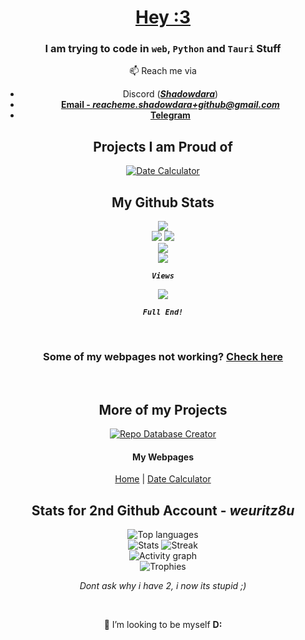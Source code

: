 <!-- Sorry for writing this in HTML! -->

<!-- written by Shadowdara -->
<!-- https://github.com/shadowdara/shadowdara -->

<div align="center">

<h1><a href="https://tenor.com/view/girlkisser-gif-954928936650434423">Hey :3<a></h1>

<h3>I am trying to code in <code>web</code>, <code>Python</code> and <code>Tauri</code> Stuff</h3>

<p>📫 Reach me via</p>
<ul>
  <li>Discord (<b><i><a href="https://discord.gg/9Jh8B8pkJa">Shadowdara</a></i></b>)</li>
  <li><b><a href="mailto:reacheme.shadowdara+github@gmail.com">Email - <i>reacheme.shadowdara+github@gmail.com</i></a></b></li>
  <li><b><a href="https://t.me/shadowdara">Telegram</a></b></li>
</ul> 

<h2>Projects I am Proud of</h2>

<!-- Date Calculator --> <a href="https://github.com/weuritz8u/date-calculator"><img src="https://github-readme-stats.vercel.app/api/pin/?username=shadowdara&theme=midnight-purple&repo=date-calculator" alt="Date Calculator"></a>

<h2>My Github Stats</h2>

<img src="https://github-readme-stats.vercel.app/api/top-langs/?username=Shadowdara&layout=compact&theme=midnight-purple&exclude_repo=Pages-Uptime&hide=markdown,ini">

<br>

<img src="https://github-readme-stats.vercel.app/api?username=Shadowdara&theme=midnight-purple&show_icons=true">
<img src="https://github-readme-streak-stats.herokuapp.com/?user=shadowdara&theme=midnight-purple">

<br>

<img src="https://github-readme-activity-graph.vercel.app/graph?username=shadowdara&bg_color=000000&color=9745f5&line=9745f5&point=FFFFFF">

<br>

<img src="https://github-profile-trophy.vercel.app/?username=shadowdara&theme=algolia&margin-w=15&margin-h=15">

<code><b><i>Views</i></b></code>

<img src="https://hits.sh/github.com/shadowdara/shadowdara.svg?style=for-the-badge&label=Profile%20Views&color=white&labelColor=black&logo=github">

<code><b><i>Full End!</i></b></code>

<br>

<h3>Some of my webpages not working? <a href="https://github.com/ShadowDara/Pages-Uptime">Check here</a></h3>

<br>

<h2>More of my Projects</h2>

<!-- Repo Database Creator --> <a href="https://github.com/ShadowDara/repo-database-creator"><img src="https://github-readme-stats.vercel.app/api/pin/?username=shadowdara&theme=midnight-purple&repo=repo-database-creator" alt="Repo Database Creator"></a>

<h4>My Webpages</h4>

<a href="https://shadowdara.github.io">Home</a> | <a href="https://shadowdara.github.io/date-calculator">Date Calculator</a> <!--| <a>Blog</a>-->

<h2>Stats for 2nd Github Account - <i>weuritz8u</i></h2>

<img src="https://github-readme-stats.vercel.app/api/top-langs/?username=weuritz8u&theme=midnight-purple&layout=compact&hide=markdown" alt="Top languages">

<br>

<img src="https://github-readme-stats.vercel.app/api?username=weuritz8u&theme=midnight-purple&show_icons=true" alt="Stats">
<img src="https://github-readme-streak-stats.herokuapp.com/?user=weuritz8u&theme=midnight-purple" alt="Streak">

<br>

<img src="https://github-readme-activity-graph.vercel.app/graph?username=weuritz8u&bg_color=000000&color=9745f5&line=9745f5&point=FFFFFF" alt="Activity graph">

<br>

<img src="https://github-profile-trophy.vercel.app/?username=weuritz8u&theme=algolia&margin-w=15&margin-h=15" alt="Trophies">

<p><i>Dont ask why i have 2, i now its stupid ;)</i></p>

<br>

<p>💞️ I’m looking to be myself <b>D:</b>

</div>

